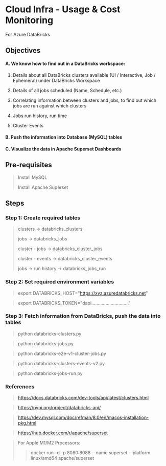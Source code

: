 # Cloud Infra - Usage & Cost Monitoring
For Azure DataBricks

## Objectives
#### A. We know how to find out in a DataBricks workspace:
>
1. Details about all DataBricks clusters available (UI / Interactive, Job / Ephemeral) under DataBricks Workspace
> 
2. Details of all jobs scheduled (Name, Schedule, etc.)
> 
3. Correlating information between clusters and jobs, to find out which jobs are run against which clusters
>
4. Jobs run history, run time
>
5. Cluster Events

#### B. Push the information into Database (MySQL) tables

#### C. Visualize the data in Apache Superset Dashboards

## Pre-requisites
> Install MySQL
> 
> Install Apache Superset

## Steps

### Step 1: Create required tables 
> clusters -> databricks_clusters
> 
> jobs -> databricks_jobs
> 
> cluster - jobs ->  databricks_cluster_jobs
> 
> cluster - events -> databricks_cluster_events
> 
> jobs -> run history -> databricks_jobs_run
> 
### Step 2: Set required environment variables
> export DATABRICKS_HOST="https://xyz.azuredatabricks.net"

> export DATABRICKS_TOKEN="dapi............................."

### Step 3: Fetch information from DataBricks, push the data into tables 
> python databricks-clusters.py

> python databricks-jobs.py

> python databricks-e2e-v1-cluster-jobs.py

> python databricks-clusters-events-v2.py

> python databricks-jobs-run.py


### References
> https://docs.databricks.com/dev-tools/api/latest/clusters.html 

> https://pypi.org/project/databricks-api/

> https://dev.mysql.com/doc/refman/8.0/en/macos-installation-pkg.html

> https://hub.docker.com/r/apache/superset

> For Apple M1/M2 Processors:
> >docker run -d -p 8080:8088 --name superset --platform linux/amd64 apache/superset
 



